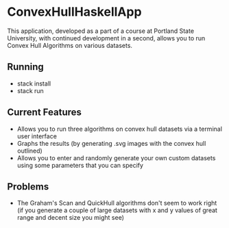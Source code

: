 # ConvexHullHaskellApp

This application, developed as a part of a course at Portland State University, with continued development in a second, allows you to run Convex Hull Algorithms on various datasets. 

## Running
- stack install
- stack run

## Current Features
- Allows you to run three algorithms on convex hull datasets via a terminal user interface
- Graphs the results (by generating .svg images with the convex hull outlined)
- Allows you to enter and randomly generate your own custom datasets using some parameters that you can specify

## Problems
- The Graham's Scan and QuickHull algorithms don't seem to work right (if you generate a couple of large datasets with x and y values of great range and decent size you might see)
